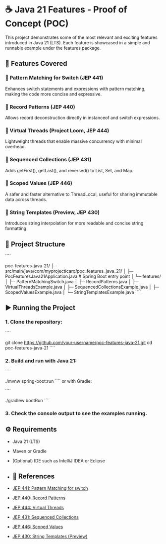 
# ☕ Java 21 Features - Proof of Concept (POC)

This project demonstrates some of the most relevant and exciting features introduced in Java 21 (LTS).
Each feature is showcased in a simple and runnable example under the features package.

## 📌 Features Covered

### 🔹 Pattern Matching for Switch (JEP 441)

Enhances switch statements and expressions with pattern matching, making the code more concise and expressive.

### 🔹 Record Patterns (JEP 440)

Allows record deconstruction directly in instanceof and switch expressions.

### 🔹 Virtual Threads (Project Loom, JEP 444)

Lightweight threads that enable massive concurrency with minimal overhead.

### 🔹 Sequenced Collections (JEP 431)

Adds getFirst(), getLast(), and reversed() to List, Set, and Map.

### 🔹 Scoped Values (JEP 446)

A safer and faster alternative to ThreadLocal, useful for sharing immutable data across threads.

### 🔹 String Templates (Preview, JEP 430)

Introduces string interpolation for more readable and concise string formatting.

## 📂 Project Structure

´´´´

poc-features-java-21/
 ├─ src/main/java/com/myprojecticaro/poc_features_java_21/
 │   ├─ PocFeaturesJava21Application.java   # Spring Boot entry point
 │   └─ features/
 │       ├─ PatternMatchingSwitch.java
 │       ├─ RecordPatterns.java
 │       ├─ VirtualThreadsExample.java
 │       ├─ SequencedCollectionsExample.java
 │       ├─ ScopedValuesExample.java
 │       └─ StringTemplatesExample.java
´´´´

## ▶️ Running the Project

### 1. Clone the repository:

´´´´

git clone https://github.com/your-username/poc-features-java-21.git
cd poc-features-java-21
´´´´

### 2. Build and run with Java 21:

´´´´

./mvnw spring-boot:run
´´´´
or with Gradle:

´´´´

./gradlew bootRun
´´´´

### 3. Check the console output to see the examples running.

## ⚙️ Requirements

- Java 21 (LTS)

- Maven or Gradle

- (Optional) IDE such as IntelliJ IDEA or Eclipse

- ## 📖 References

- [JEP 441: Pattern Matching for switch](https://openjdk.org/jeps/441)  
- [JEP 440: Record Patterns](https://openjdk.org/jeps/440)  
- [JEP 444: Virtual Threads](https://openjdk.org/jeps/444)  
- [JEP 431: Sequenced Collections](https://openjdk.org/jeps/431)  
- [JEP 446: Scoped Values](https://openjdk.org/jeps/446)  
- [JEP 430: String Templates (Preview)](https://openjdk.org/jeps/430)  

